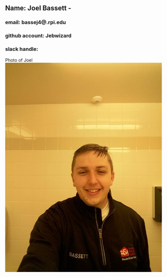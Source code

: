 ## Name: Joel Bassett - 
### email: bassej4@.rpi.edu 
### github account: Jebwizard
### slack handle: 
Photo of Joel ![Joel](Joel.jpg)
